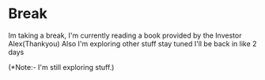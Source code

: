 # Break

Im taking a break, I'm currently reading a book provided by the Investor Alex(Thankyou)
Also I'm exploring other stuff stay tuned I'll be back in like 2 days

(*Note:- I'm still exploring stuff.)
